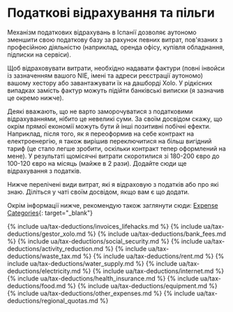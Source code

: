 # Податкові відрахування та пільги

Механізм податкових відрахувань в Іспанії дозволяє аутономо зменшити свою податкову базу за рахунок певних витрат,
пов'язаних з професійною діяльністю (наприклад, оренда офісу, купівля обладнання, підписки на сервіси).

Щоб відраховувати витрати, необхідно надавати фактури (повні інвойси із зазначенням вашого NIE, імені та адреси
реєстрації аутономо) вашому хестору або завантажувати їх на дашборді Xolo. У рідкісних випадках замість фактур можуть
підійти банківські виписки (я зазначив це окремо нижче).

Деякі вважають, що не варто заморочуватися з податковими відрахуваннями, нібито це невеликі суми. За своїм досвідом
скажу, що окрім прямої економії можуть бути й інші позитивні побічні ефекти. Наприклад, після того, як я переоформив на
себе контракт на електроенергію, я також вирішив переключитися на більш вигідний тариф (це стало легше зробити, оскільки
контракт тепер оформлений на мене). У результаті щомісячні витрати скоротилися зі 180-200 євро до 100-120 євро на
місяць (майже в 2 рази). Додайте сюди ще відрахування з податків.

Нижче перелічені види витрат, які я відраховую з податків або про які знаю. Діліться у чаті своїм досвідом, якщо вам є
що додати.

Окрім інформації нижче, рекомендую також заглянути
сюди: [Expense Categories](https://www.xolo.io/es-en/faq/xolo-spain/category/all-you-can-deduct-as-a-freelancer-in-spain/subcategory/expense-categories){:
target="_blank"}

{% include ua/tax-deductions/invoices_lifehacks.md %}
{% include ua/tax-deductions/gestor_xolo.md %}
{% include ua/tax-deductions/bank_fees.md %}
{% include ua/tax-deductions/social_security.md %}
{% include ua/tax-deductions/activity_reduction.md %}
{% include ua/tax-deductions/waste_tax.md %}
{% include ua/tax-deductions/rent.md %}
{% include ua/tax-deductions/water_supply.md %}
{% include ua/tax-deductions/electricity.md %}
{% include ua/tax-deductions/internet.md %}
{% include ua/tax-deductions/health_insurance.md %}
{% include ua/tax-deductions/food.md %}
{% include ua/tax-deductions/equipment.md %}
{% include ua/tax-deductions/other_expenses.md %}
{% include ua/tax-deductions/regional_quotas.md %}
